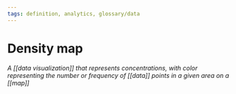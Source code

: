 ```yaml
---
tags: definition, analytics, glossary/data
---
```

#  Density map
*A [[data visualization]] that represents concentrations, with color representing the number or frequency of [[data]] points in a given area on a [[map]]*